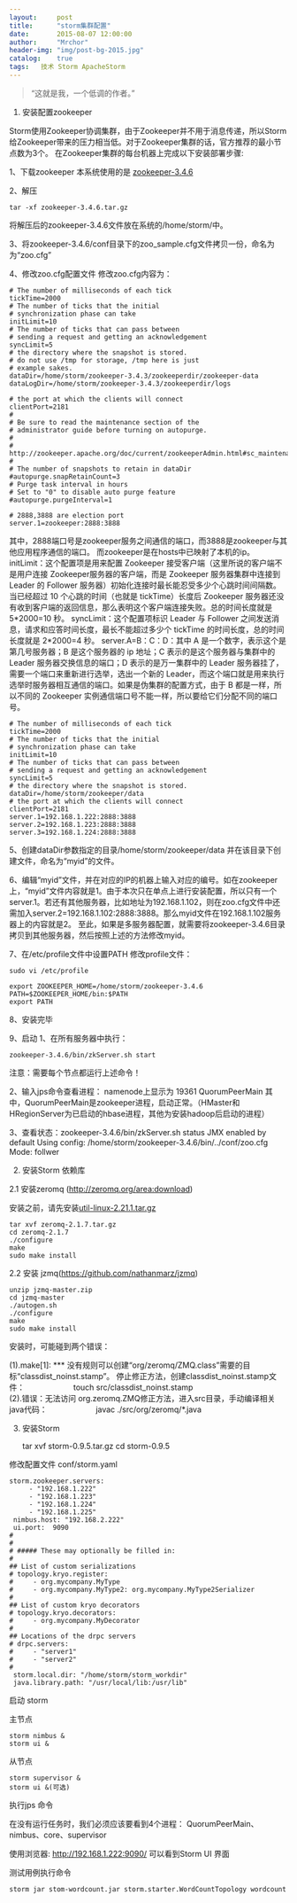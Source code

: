 ```yaml
---
layout:     post
title:      "storm集群配置"
date:       2015-08-07 12:00:00
author:     "Mrchor"
header-img: "img/post-bg-2015.jpg"
catalog:	true
tags:	技术 Storm ApacheStorm
---
```


> “这就是我，一个低调的作者。”



1. 安装配置zookeeper

Storm使用Zookeeper协调集群，由于Zookeeper并不用于消息传递，所以Storm给Zookeeper带来的压力相当低。对于Zookeeper集群的话，官方推荐的最小节点数为3个。
在Zookeeper集群的每台机器上完成以下安装部署步骤:
 
1、下载zookeeper
本系统使用的是 [zookeeper-3.4.6](http://mirrors.cnnic.cn/apache/zookeeper/zookeeper-3.4.6/zookeeper-3.4.6.tar.gz)
 
2、解压

	tar -xf zookeeper-3.4.6.tar.gz
	
将解压后的zookeeper-3.4.6文件放在系统的/home/storm/中。

3、将zookeeper-3.4.6/conf目录下的zoo_sample.cfg文件拷贝一份，命名为为“zoo.cfg”

4、修改zoo.cfg配置文件
修改zoo.cfg内容为：

	# The number of milliseconds of each tick
	tickTime=2000
	# The number of ticks that the initial 
	# synchronization phase can take
	initLimit=10
	# The number of ticks that can pass between 
	# sending a request and getting an acknowledgement
	syncLimit=5
	# the directory where the snapshot is stored.
	# do not use /tmp for storage, /tmp here is just 
	# example sakes.
	dataDir=/home/storm/zookeeper-3.4.3/zookeeperdir/zookeeper-data
	dataLogDir=/home/storm/zookeeper-3.4.3/zookeeperdir/logs

	# the port at which the clients will connect
	clientPort=2181
	#
	# Be sure to read the maintenance section of the 
	# administrator guide before turning on autopurge.
	#
	# http://zookeeper.apache.org/doc/current/zookeeperAdmin.html#sc_maintenance
	#
	# The number of snapshots to retain in dataDir
	#autopurge.snapRetainCount=3
	# Purge task interval in hours
	# Set to "0" to disable auto purge feature
	#autopurge.purgeInterval=1

	# 2888,3888 are election port
	server.1=zookeeper:2888:3888
	
其中，2888端口号是zookeeper服务之间通信的端口，而3888是zookeeper与其他应用程序通信的端口。
而zookeeper是在hosts中已映射了本机的ip。
initLimit：这个配置项是用来配置 Zookeeper 接受客户端（这里所说的客户端不是用户连接 Zookeeper服务器的客户端，而是 Zookeeper 服务器集群中连接到 Leader 的 Follower 服务器）初始化连接时最长能忍受多少个心跳时间间隔数。当已经超过 10 个心跳的时间（也就是 tickTime）长度后 Zookeeper 服务器还没有收到客户端的返回信息，那么表明这个客户端连接失败。总的时间长度就是 5\*2000=10 秒。
syncLimit：这个配置项标识 Leader 与 Follower 之间发送消息，请求和应答时间长度，最长不能超过多少个 tickTime 的时间长度，总的时间长度就是 2\*2000=4 秒。
server.A=B：C：D：其中 A 是一个数字，表示这个是第几号服务器；B 是这个服务器的 ip 地址；C 表示的是这个服务器与集群中的 Leader 服务器交换信息的端口；D 表示的是万一集群中的 Leader 服务器挂了，需要一个端口来重新进行选举，选出一个新的 Leader，而这个端口就是用来执行选举时服务器相互通信的端口。如果是伪集群的配置方式，由于 B 都是一样，所以不同的 Zookeeper 实例通信端口号不能一样，所以要给它们分配不同的端口号。

	# The number of milliseconds of each tick
	tickTime=2000
	# The number of ticks that the initial
	# synchronization phase can take
	initLimit=10
	# The number of ticks that can pass between
	# sending a request and getting an acknowledgement
	syncLimit=5
	# the directory where the snapshot is stored.
	dataDir=/home/storm/zookeeper/data
	# the port at which the clients will connect
	clientPort=2181
	server.1=192.168.1.222:2888:3888
	server.2=192.168.1.223:2888:3888
	server.3=192.168.1.224:2888:3888
	
5、创建dataDir参数指定的目录/home/storm/zookeeper/data
并在该目录下创建文件，命名为“myid”的文件。
 
6、编辑“myid”文件，并在对应的IP的机器上输入对应的编号。如在zookeeper上，“myid”文件内容就是1。由于本次只在单点上进行安装配置，所以只有一个server.1。若还有其他服务器，比如地址为192.168.1.102，则在zoo.cfg文件中还需加入server.2=192.168.1.102:2888:3888。那么myid文件在192.168.1.102服务器上的内容就是2。
至此，如果是多服务器配置，就需要将zookeeper-3.4.6目录拷贝到其他服务器，然后按照上述的方法修改myid。

7、在/etc/profile文件中设置PATH
修改profile文件：

	sudo vi /etc/profile
	
	export ZOOKEEPER_HOME=/home/storm/zookeeper-3.4.6
	PATH=$ZOOKEEPER_HOME/bin:$PATH
	export PATH
	
8、安装完毕

9、启动
 1、在所有服务器中执行：
 
	zookeeper-3.4.6/bin/zkServer.sh start
	
注意：需要每个节点都运行上述命令！

 2、输入jps命令查看进程：
namenode上显示为
19361 QuorumPeerMain
其中，QuorumPeerMain是zookeeper进程，启动正常。（HMaster和HRegionServer为已启动的hbase进程，其他为安装hadoop后启动的进程）

 3、查看状态：zookeeper-3.4.6/bin/zkServer.sh status
JMX enabled by default
Using config: /home/storm/zookeeper-3.4.6/bin/../conf/zoo.cfg
Mode: follwer

2. 安装Storm 依赖库

2.1 安装zeromq (http://zeromq.org/area:download)

安装之前，请先安装[util-linux-2.21.1.tar.gz](https://www.kernel.org/pub/linux/utils/util-linux/v2.21/util-linux-2.21.1.tar.gz)

	tar xvf zeromq-2.1.7.tar.gz
	cd zeromq-2.1.7
	./configure
	make
	sudo make install
	
2.2 安装 jzmq(https://github.com/nathanmarz/jzmq)

	unzip jzmq-master.zip
	cd jzmq-master
	./autogen.sh
	./configure
	make
	sudo make install
	
安装时，可能碰到两个错误：

(1).make[1]: \*\*\* 没有规则可以创建“org/zeromq/ZMQ.class”需要的目标“classdist_noinst.stamp”。 停止修正方法，创建classdist_noinst.stamp文件：
　　　　　　touch src/classdist_noinst.stamp  
(2).错误：无法访问 org.zeromq.ZMQ修正方法，进入src目录，手动编译相关java代码：
　　　　　　javac ./src/org/zeromq/*.java 
	
3. 安装Storm 

	tar xvf storm-0.9.5.tar.gz
	 cd storm-0.9.5
	 
修改配置文件 conf/storm.yaml

	storm.zookeeper.servers:
		 - "192.168.1.222"
		 - "192.168.1.223"
		 - "192.168.1.224"
		 - "192.168.1.225"
	 nimbus.host: "192.168.2.222"
	 ui.port:  9090
	# 
	#
	# ##### These may optionally be filled in:
	#    
	## List of custom serializations
	# topology.kryo.register:
	#     - org.mycompany.MyType
	#     - org.mycompany.MyType2: org.mycompany.MyType2Serializer
	#
	## List of custom kryo decorators
	# topology.kryo.decorators:
	#     - org.mycompany.MyDecorator
	#
	## Locations of the drpc servers
	# drpc.servers:
	#     - "server1"
	#     - "server2"
	#
	 storm.local.dir: "/home/storm/storm_workdir"
	 java.library.path: "/usr/local/lib:/usr/lib"
	 
启动 storm 

  主节点
  
	storm nimbus &
	storm ui &
	
  从节点
  
	storm supervisor &
	storm ui &(可选)
	
执行jps 命令

在没有运行任务时，我们必须应该要看到4个进程：
QuorumPeerMain、nimbus、core、supervisor

使用浏览器:
http://192.168.1.222:9090/ 可以看到Storm UI 界面

测试用例执行命令

	storm jar stom-wordcount.jar storm.starter.WordCountTopology wordcount
